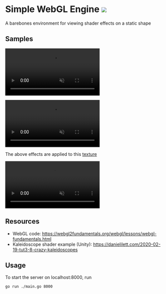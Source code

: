 # Simple WebGL Engine <image src="web/dist/resources/images/favicon.ico"></image>

A barebones environment for viewing shader effects on a static shape

## Samples
<video src="https://github.com/user-attachments/assets/7c845955-cfb3-4678-8a3f-fecc551f0ca2" autoplay loop muted playsinline alt="Kaleidoscope"></video>

<video src="https://github.com/user-attachments/assets/af61fdde-9f2a-4253-a5f0-bb0f2b57f44f" autoplay loop muted playsinline alt="Ripple"></video>

The above effects are applied to this [texture](web/dist/resources/textures/watrer.jpg)

<video src="https://github.com/user-attachments/assets/e6ba3b5e-b8bc-4634-9419-4f12260b0c71" autoplay loop muted playsinline alt="Mandelbrot"></video>


## Resources
- WebGL code: https://webgl2fundamentals.org/webgl/lessons/webgl-fundamentals.html 
- Kaleidoscope shader example (Unity): https://danielilett.com/2020-02-19-tut3-8-crazy-kaleidoscopes


## Usage
To start the server on localhost:8000, run 
```
go run ./main.go 8000
```
